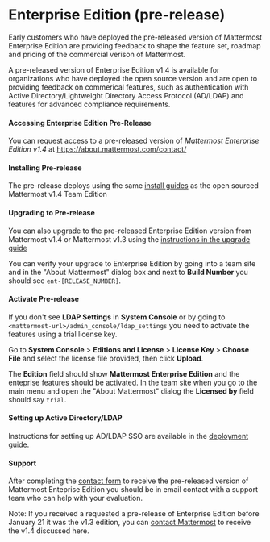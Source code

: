 # Enterprise Edition (pre-release)

Early customers who have deployed the pre-released version of Mattermost Enterprise Edition are providing feedback to shape the feature set, roadmap and pricing of the commercial verison of Mattermost. 

A pre-released version of Enterprise Edition v1.4 is available for organizations who have deployed the open source version and are open to providing feedback on commerical features, such as authentication with Active Directory/Lightweight Directory Access Protocol (AD/LDAP) and features for advanced compliance requirements. 

#### Accessing Enterprise Edition Pre-Release

You can request access to a pre-released version of _Mattermost Enterprise Edition v1.4_ at https://about.mattermost.com/contact/

#### Installing Pre-release

The pre-release deploys using the same [install guides](http://docs.mattermost.com/index.html#install-guides) as the open sourced Mattermost v1.4 Team Edition

#### Upgrading to Pre-release

You can also upgrade to the pre-released Enterprise Edition version from Mattermost v1.4 or Mattermost v1.3 using the [instructions in the upgrade guide](http://docs.mattermost.com/install/upgrade-guide.html)

You can verify your upgrade to Enterprise Edition by going into a team site and in the "About Mattermost" dialog box and next to **Build Number** you should see `ent-[RELEASE_NUMBER]`.

#### Activate Pre-release

If you don't see **LDAP Settings** in **System Console** or by going to `<mattermost-url>/admin_console/ldap_settings` you need to activate the features using a trial license key. 

Go to **System Console** > **Editions and License** > **License Key** > **Choose File** and select the license file provided, then click **Upload**. 

The **Edition** field should show **Mattermost Enterprise Edition** and the enteprise features should be activated. In the team site when you go to the main menu and open the "About Mattermost" dialog the **Licensed by** field should say `trial`.

#### Setting up Active Directory/LDAP

Instructions for setting up AD/LDAP SSO are available in the [deployment guide.](http://docs.mattermost.com/deployment/sso-ldap.html)

#### Support

After completing the [contact form](https://about.mattermost.com/contact/) to receive the pre-released version of Mattermost Enteprise Edition you should be in email contact with a support team who can help with your evaluation.

Note: If you received a requested a pre-release of Enterprise Edition before January 21 it was the v1.3 edition, you can [contact Mattermost](https://about.mattermost.com/contact/) to receive the v1.4 discussed here. 
